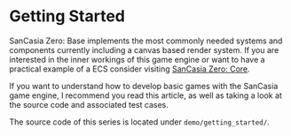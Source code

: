 # Getting Started
SanCasia Zero: Base implements the most commonly needed systems and components currently including a canvas based render system. If you are interested in the inner workings of this game engine or want to have a practical example of a ECS consider visiting [SanCasia Zero: Core](https://github.com/SanCasia/sancasia_zero-core).

If you want to understand how to develop basic games with the SanCasia game engine,  I recommend you read this article, as well as taking a look at the source code and associated test cases.

The source code of this series is located under `demo/getting_started/`.
